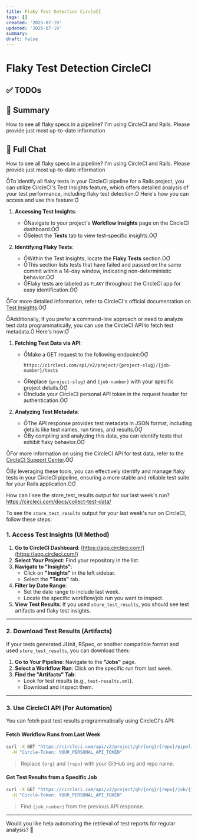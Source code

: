 ```yaml
---
title: Flaky Test Detection CircleCI
tags: []
created: '2025-07-19'
updated: '2025-07-19'
summary:
draft: false
---
```


# Flaky Test Detection CircleCI

## ✅ TODOs


## 📌 Summary
How to see all flaky specs in a pipeline? I'm using CircleCI and Rails. Please provide just most up-to-date information

## 🧠 Full Chat


How to see all flaky specs in a pipeline? I'm using CircleCI and Rails. Please provide just most up-to-date information



To identify all flaky tests in your CircleCI pipeline for a Rails project, you can utilize CircleCI's Test Insights feature, which offers detailed analysis of your test performance, including flaky test detection. Here's how you can access and use this feature:

1. **Accessing Test Insights**:
   - Navigate to your project's **Workflow Insights** page on the CircleCI dashboard.
   - Select the **Tests** tab to view test-specific insights.

2. **Identifying Flaky Tests**:
   - Within the Test Insights, locate the **Flaky Tests** section.
   - This section lists tests that have failed and passed on the same commit within a 14-day window, indicating non-deterministic behavior.
   - Flaky tests are labeled as `FLAKY` throughout the CircleCI app for easy identification.

For more detailed information, refer to CircleCI's official documentation on [Test Insights](https://circleci.com/docs/insights-tests/).

Additionally, if you prefer a command-line approach or need to analyze test data programmatically, you can use the CircleCI API to fetch test metadata. Here's how:

1. **Fetching Test Data via API**:
   - Make a GET request to the following endpoint:
     ```
     https://circleci.com/api/v2/project/{project-slug}/{job-number}/tests
     ```
   - Replace `{project-slug}` and `{job-number}` with your specific project details.
   - Include your CircleCI personal API token in the request header for authentication.

2. **Analyzing Test Metadata**:
   - The API response provides test metadata in JSON format, including details like test names, run times, and results.
   - By compiling and analyzing this data, you can identify tests that exhibit flaky behavior.

For more information on using the CircleCI API for test data, refer to the [CircleCI Support Center](https://support.circleci.com/hc/en-us/articles/360057708991-How-to-get-information-about-flaky-and-slowest-tests-via-the-insights-API).

By leveraging these tools, you can effectively identify and manage flaky tests in your CircleCI pipeline, ensuring a more stable and reliable test suite for your Rails application. 

How can I see the store_test_results output for our last week's run?
https://circleci.com/docs/collect-test-data/ 

To see the `store_test_results` output for your last week's run on CircleCI, follow these steps:  

### **1. Access Test Insights (UI Method)**
1. **Go to CircleCI Dashboard**: [https://app.circleci.com/](https://app.circleci.com/)  
2. **Select Your Project**: Find your repository in the list.  
3. **Navigate to "Insights"**:  
   - Click on **"Insights"** in the left sidebar.  
   - Select the **"Tests"** tab.  
4. **Filter by Date Range**:  
   - Set the date range to include last week.  
   - Locate the specific workflow/job run you want to inspect.  
5. **View Test Results**: If you used `store_test_results`, you should see test artifacts and flaky test insights.

---

### **2. Download Test Results (Artifacts)**
If your tests generated JUnit, RSpec, or another compatible format and used `store_test_results`, you can download them:

1. **Go to Your Pipeline**: Navigate to the **"Jobs"** page.  
2. **Select a Workflow Run**: Click on the specific run from last week.  
3. **Find the "Artifacts" Tab**:  
   - Look for test results (e.g., `test-results.xml`).  
   - Download and inspect them.

---

### **3. Use CircleCI API (For Automation)**
You can fetch past test results programmatically using CircleCI's API:

#### **Fetch Workflow Runs from Last Week**
```sh
curl -X GET "https://circleci.com/api/v2/project/gh/{org}/{repo}/pipeline?branch=main&limit=100" \
  -H "Circle-Token: YOUR_PERSONAL_API_TOKEN"
```
> Replace `{org}` and `{repo}` with your GitHub org and repo name.  

#### **Get Test Results from a Specific Job**
```sh
curl -X GET "https://circleci.com/api/v2/project/gh/{org}/{repo}/job/{job_number}/artifacts" \
  -H "Circle-Token: YOUR_PERSONAL_API_TOKEN"
```
> Find `{job_number}` from the previous API response.  

---

Would you like help automating the retrieval of test reports for regular analysis? 🚀